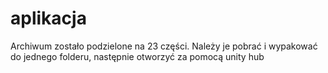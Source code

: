 # aplikacja
Archiwum zostało podzielone na 23 części. Należy je pobrać i wypakować do jednego folderu, następnie otworzyć za pomocą unity hub
